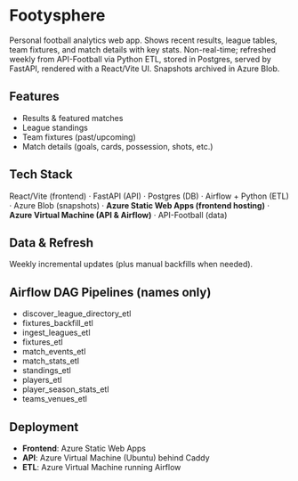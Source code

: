 # Footysphere

Personal football analytics web app. Shows recent results, league tables, team fixtures, and match details with key stats. Non-real-time; refreshed weekly from API-Football via Python ETL, stored in Postgres, served by FastAPI, rendered with a React/Vite UI. Snapshots archived in Azure Blob.

## Features
- Results & featured matches
- League standings
- Team fixtures (past/upcoming)
- Match details (goals, cards, possession, shots, etc.)

## Tech Stack
React/Vite (frontend) · FastAPI (API) · Postgres (DB) · Airflow + Python (ETL) · Azure Blob (snapshots) · **Azure Static Web Apps (frontend hosting)** · **Azure Virtual Machine (API & Airflow)** · API-Football (data)

## Data & Refresh
Weekly incremental updates (plus manual backfills when needed). 

## Airflow DAG Pipelines (names only)
- discover_league_directory_etl
- fixtures_backfill_etl
- ingest_leagues_etl
- fixtures_etl
- match_events_etl
- match_stats_etl
- standings_etl
- players_etl
- player_season_stats_etl
- teams_venues_etl

## Deployment 
- **Frontend**: Azure Static Web Apps 
- **API**: Azure Virtual Machine (Ubuntu) behind Caddy
- **ETL**: Azure Virtual Machine running Airflow 

